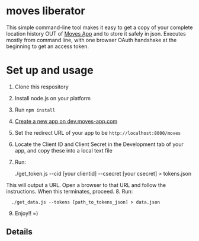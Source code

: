 moves liberator
=========

This simple command-line tool makes it easy to get a copy of your complete location history OUT of [Moves App](http://moves-app.com) and to store it safely in json.  Executes mostly from command line, with one browser OAuth handshake at the beginning to get an access token. 

Set up and usage
==

1. Clone this respository
2. Install node.js on your platform
3. Run ``npm install``
4. [Create a new app on dev.moves-app.com](https://dev.moves-app.com/apps)
5. Set the redirect URL of your app to be ``http://localhost:8000/moves`` 
6. Locate the Client ID and Client Secret in the Development tab of your app, and copy these into a local text file
7. Run:
 
      ./get_token.js --cid [your clientid] --csecret [your csecret] > tokens.json

This will output a URL. Open a browser to that URL and follow the instructions.
When this terminates, proceed.
8. Run:
 
      ./get_data.js --tokens [path_to_tokens_json] > data.json

9. Enjoy!! =)

Details
--

